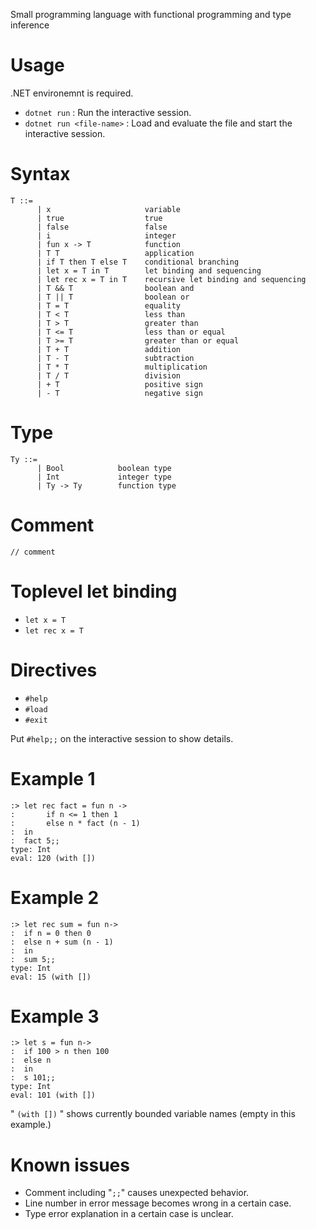 Small programming language with functional programming and type inference

# Usage
.NET environemnt is required.

- `dotnet run` : Run the interactive session.
- `dotnet run <file-name>` : Load and evaluate the file and start the interactive session.

# Syntax
```
T ::=
      | x                     variable
      | true                  true
      | false                 false
      | i                     integer
      | fun x -> T            function
      | T T                   application
      | if T then T else T    conditional branching
      | let x = T in T        let binding and sequencing
      | let rec x = T in T    recursive let binding and sequencing
      | T && T                boolean and
      | T || T                boolean or
      | T = T                 equality
      | T < T                 less than
      | T > T                 greater than
      | T <= T                less than or equal
      | T >= T                greater than or equal
      | T + T                 addition
      | T - T                 subtraction
      | T * T                 multiplication
      | T / T                 division
      | + T                   positive sign
      | - T                   negative sign
```

# Type
```
Ty ::=
      | Bool            boolean type
      | Int             integer type
      | Ty -> Ty        function type
```

# Comment
```
// comment
```


# Toplevel let binding
- `let x = T`
- `let rec x = T`

# Directives
- `#help`
- `#load`
- `#exit`

Put `#help;;` on the interactive session to show details.

# Example 1
```
:> let rec fact = fun n ->
:       if n <= 1 then 1
:       else n * fact (n - 1)
:  in
:  fact 5;;
type: Int
eval: 120 (with [])
```

# Example 2
```
:> let rec sum = fun n->
:  if n = 0 then 0
:  else n + sum (n - 1)
:  in
:  sum 5;;
type: Int
eval: 15 (with [])

```

# Example 3
```
:> let s = fun n->
:  if 100 > n then 100
:  else n
:  in   
:  s 101;;
type: Int
eval: 101 (with [])

```

" `(with [])` " shows currently bounded variable names (empty in this example.)

# Known issues
- Comment including "`;;`" causes unexpected behavior.
- Line number in error message becomes wrong in a certain case.
- Type error explanation in a certain case is unclear.
